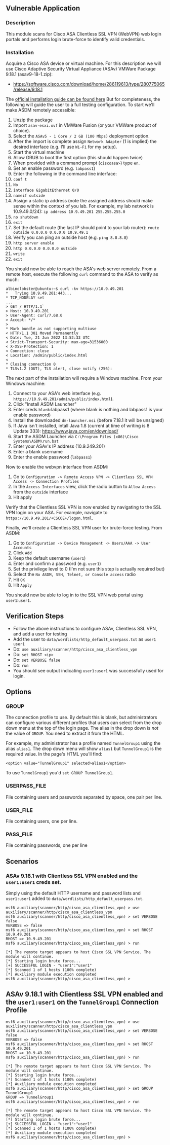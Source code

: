 ## Vulnerable Application

### Description

This module scans for Cisco ASA Clientless SSL VPN (WebVPN) web login portals and
performs login brute-force to identify valid credentials.

### Installation

Acquire a Cisco ASA device or virtual machine. For this description we will use
Cisco Adaptive Security Virtual Appliance (ASAv) VMWare Package 9.18.1 (asav9-18-1.zip):

* https://software.cisco.com/download/home/286119613/type/280775065/release/9.18.1

The [official installation guide can be found here](https://www.cisco.com/c/en/us/td/docs/security/asa/asa98/asav/quick-start-book/asav-98-qsg/asav-vmware.html)
But for completeness, the following will guide the user to a full testing configuration.
To start we'll make ASDM remotely accessible:

1. Unzip the package
1. Import `asav-esxi.ovf` in VMWare Fusion (or your VMWare product of choice).
1. Select the `ASAv5 - 1 Core / 2 GB (100 Mbps)` deployment option.
1. After the import is complete assign `Network Adapter` (1 is implied) the desired
interface (e.g. I'll use `Wi-Fi` for my setup).
1. Start the virtual machine
1. Allow GRUB to boot the first option (this should happen twice)
1. When provided with a command prompt (`ciscoasa>`) type `en`.
1. Set an enable password (e.g. `labpass1`)
1. Enter the following in the command line interface:
1. `conf t`
1. `No`
1. `interface GigabitEthernet 0/0`
1. `nameif outside`
1. Assign a static ip address (note the assigned address should make sense within the
context of you lab. For example, my lab network is 10.9.49.0/24): `ip address 10.9.49.201 255.255.255.0`
1. `no shutdown`
1. `exit`
1. Set the default route (the last IP should point to your lab router): `route outside 0.0.0.0 0.0.0.0 10.9.49.1`
1. Verify you can ping an outside host (e.g. `ping 8.8.8.8`)
1. `http server enable`
1. `http 0.0.0.0 0.0.0.0 outside`
1. `write`
1. `exit`

You should now be able to reach the ASA's web server remotely. From a remote host, execute the following `curl`
command to the ASA to verify as much:

```
albinolobster@ubuntu:~$ curl -kv https://10.9.49.201
*   Trying 10.9.49.201:443...
* TCP_NODELAY set
...
> GET / HTTP/1.1`
> Host: 10.9.49.201
> User-Agent: curl/7.68.0
> Accept: */*
> 
* Mark bundle as not supporting multiuse
< HTTP/1.1 301 Moved Permanently
< Date: Tue, 21 Jun 2022 13:52:33 UTC
< Strict-Transport-Security: max-age=31536000
< X-XSS-Protection: 1
< Connection: close
< Location: /admin/public/index.html
< 
* Closing connection 0
* TLSv1.2 (OUT), TLS alert, close notify (256):
```

The next part of the installation will require a Windows machine. From your Windows machine:

1. Connect to your ASA's web interface (e.g. `https://10.9.49.201/admin/public/index.html`).
1. Click "Install ASDM Launcher"
1. Enter creds `blank`:labpass1 (where blank is nothing and labpass1 is your enable password)
1. Install the downloaded `dm-launcher.msi` (before 7.18.1 it will be unsigned)
1. If Java isn't installed, intall Java 1.8 (current at time of writing is 8 Update 333): https://www.java.com/en/download/
1. Start the ASDM Launcher via `C:\Program Files (x86)\Cisco Systems\ASDM\run.bat`
1. Enter your ASAv's IP address (10.9.249.201)
1. Enter a blank username
1. Enter the enable password (`labpass1`)

Now to enable the webvpn interface from ASDM:

1. Go to `Configuration -> Remote Access VPN -> Clientless SSL VPN Access -> Connection Profiles`
1. In the `Access Interfaces` view, click the radio button to `Allow Access` from the `outside` interface
1. Hit apply

Verify that the Clientless SSL VPN is now enabled by navigating to the SSL VPN login on your ASA. For example,
navigate to `https://10.9.49.201/+CSCOE+/logon.html`.

Finally, we'll create a Clientless SSL VPN user for brute-force testing. From ASDM:

1. Go to `Configuration -> Device Management -> Users/AAA -> User Accounts`
1. Click `Add`
1. Keep the default username (`user1`)
1. Enter and confirm a password (e.g. `user1`)
1. Set the privilege level to 0 (I'm not sure this step is actually required but)
1. Select the `No ASDM, SSH, Telnet, or Console access` radio
1. Hit `OK`
1. Hit `Apply`


You should now be able to log in to the SSL VPN web portal using `user1`:`user1`.

## Verification Steps

* Follow the above instructions to configure ASAv, Clientless SSL VPN, and add a user for testing
* Add the user to `data/wordlists/http_default_userpass.txt` as `user1 user1`
* Do: `use auxiliary/scanner/http/cisco_asa_clientless_vpn`
* Do: `set RHOST <ip>`
* Do: `set VERBOSE false`
* Do: `run`
* You should see output indicating `user1:user1` was successfully used for login.

## Options

### GROUP

The connection profile to use. By default this is blank, but administrators can configure various different
profiles that users can select from the drop down menu at the top of the login page. The alias in the drop
down is *not* the value of `GROUP`. You need to extract it from the HTML.

For example, my administrator has a profile named `TunnelGroup1` using the alias `alias1`. The drop down menu
will show `alias1` but `TunnelGroup1` is the required value. In the page's HTML you'll find:

```
<option value="TunnelGroup1" selected>alias1</option>
```

To use `TunnelGroup1` you'd `set GROUP TunnelGroup1`.

### USERPASS_FILE

File containing users and passwords separated by space, one pair per line.

### USER_FILE

File containing users, one per line.

### PASS_FILE

File containing passwords, one per line

## Scenarios

### ASAv 9.18.1 with Clientless SSL VPN enabled and the `user1:user1` creds set.

Simply using the default HTTP username and password lists and `user1:user1` added to
`data/wordlists/http_default_userpass.txt`.

```
msf6 auxiliary(scanner/http/cisco_asa_clientless_vpn) > use auxiliary/scanner/http/cisco_asa_clientless_vpn
msf6 auxiliary(scanner/http/cisco_asa_clientless_vpn) > set VERBOSE false
VERBOSE => false
msf6 auxiliary(scanner/http/cisco_asa_clientless_vpn) > set RHOST 10.9.49.201
RHOST => 10.9.49.201
msf6 auxiliary(scanner/http/cisco_asa_clientless_vpn) > run

[*] The remote target appears to host Cisco SSL VPN Service. The module will continue.
[*] Starting login brute force...
[+] SUCCESSFUL LOGIN - "user1":"user1"
[*] Scanned 1 of 1 hosts (100% complete)
[*] Auxiliary module execution completed
msf6 auxiliary(scanner/http/cisco_asa_clientless_vpn) > 
```

## ASAv 9.18.1 with Clientless SSL VPN enabled and the `user1:user1` on the `TunnelGroup1` Connection Profile

```
msf6 auxiliary(scanner/http/cisco_asa_clientless_vpn) > use auxiliary/scanner/http/cisco_asa_clientless_vpn
msf6 auxiliary(scanner/http/cisco_asa_clientless_vpn) > set VERBOSE false
VERBOSE => false
msf6 auxiliary(scanner/http/cisco_asa_clientless_vpn) > set RHOST 10.9.49.201
RHOST => 10.9.49.201
msf6 auxiliary(scanner/http/cisco_asa_clientless_vpn) > run

[*] The remote target appears to host Cisco SSL VPN Service. The module will continue.
[*] Starting login brute force...
[*] Scanned 1 of 1 hosts (100% complete)
[*] Auxiliary module execution completed
msf6 auxiliary(scanner/http/cisco_asa_clientless_vpn) > set GROUP TunnelGroup1
GROUP => TunnelGroup1
msf6 auxiliary(scanner/http/cisco_asa_clientless_vpn) > run

[*] The remote target appears to host Cisco SSL VPN Service. The module will continue.
[*] Starting login brute force...
[+] SUCCESSFUL LOGIN - "user1":"user1"
[*] Scanned 1 of 1 hosts (100% complete)
[*] Auxiliary module execution completed
msf6 auxiliary(scanner/http/cisco_asa_clientless_vpn) > 
```
